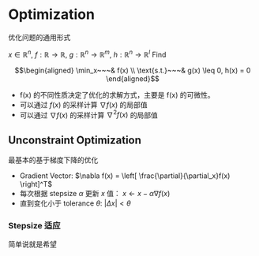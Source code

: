 # Optimization
优化问题的通用形式

$x\in \mathbb{R}^n$, $f: \mathbb{R}\rightarrow\mathbb{R}$, $g: \mathbb{R}^n\rightarrow \mathbb{R}^m$, $h: \mathbb{R}^n\rightarrow \mathbb{R}^l$ Find

$$\begin{aligned}
    \min_x~~~&  f(x) \\ 
    \text{s.t.}~~~&  g(x) \leq 0, h(x) = 0
\end{aligned}$$

- f(x) 的不同性质决定了优化的求解方式，主要是 f(x) 的可微性。
- 可以通过 $f(x)$ 的采样计算 $\nabla f(x)$ 的局部值
- 可以通过 $\nabla f(x)$ 的采样计算 $\nabla^2f(x)$ 的局部值

## Unconstraint Optimization
最基本的基于梯度下降的优化
- Gradient Vector: $\nabla f(x) = \left[ \frac{\partial}{\partial_x}f(x) \right]^T$
- 每次根据 stepsize $\alpha$ 更新 $x$ 值： $x \leftarrow x - \alpha \nabla f(x)$
- 直到变化小于 tolerance $\theta$: $|\Delta x| < \theta$

### Stepsize 适应
简单说就是希望